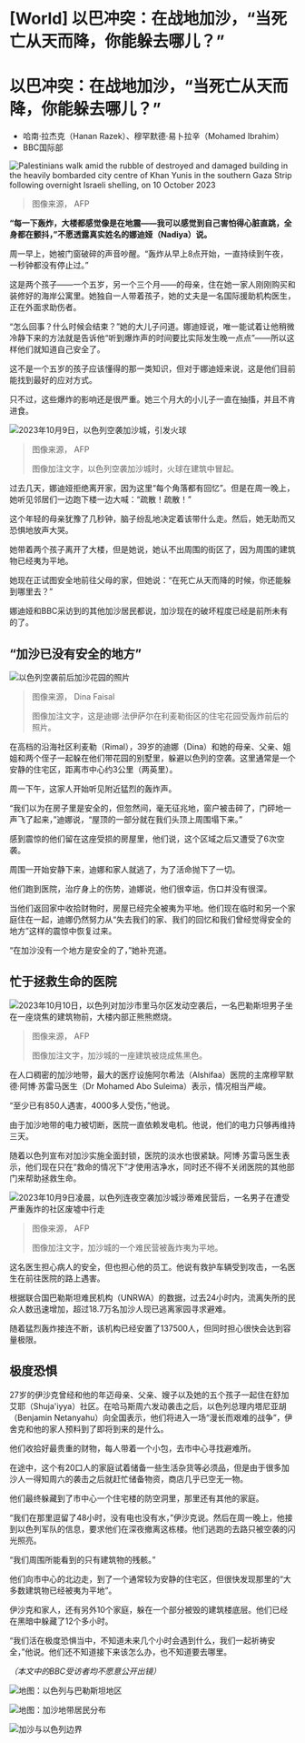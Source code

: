 # [World] 以巴冲突：在战地加沙，“当死亡从天而降，你能躲去哪儿？”

#  以巴冲突：在战地加沙，“当死亡从天而降，你能躲去哪儿？”

  * 哈南·拉杰克（Hanan Razek）、穆罕默德·易卜拉辛（Mohamed Ibrahim） 
  * BBC国际部 


![Palestinians walk amid the rubble of destroyed and damaged building in the heavily bombarded city centre of Khan Yunis in the southern Gaza Strip following overnight Israeli shelling, on 10 October 2023](_131382782_03f460c4-7021-400b-878a-efb129114634.jpg)

> 图像来源，  AFP

**“每一下轰炸，大楼都感觉像是在地震——我可以感觉到自己害怕得心脏直跳，全身都在颤抖，”不愿透露真实姓名的娜迪娅（Nadiya）说。**

周一早上，她被门窗破碎的声音吵醒。“轰炸从早上8点开始，一直持续到午夜，一秒钟都没有停止过。”

这是两个孩子——一个五岁，另一个三个月——的母亲，住在她一家人刚刚购买和装修好的海岸公寓里。她独自一人带着孩子，她的丈夫是一名国际援助机构医生，正在外面求助伤者。

“怎么回事？什么时候会结束？”她的大儿子问道。娜迪娅说，唯一能试着让他稍微冷静下来的方法就是告诉他“听到爆炸声的时间要比实际发生晚一点点”——所以这样他们就知道自己安全了。

这不是一个五岁的孩子应该懂得的那一类知识，但对于娜迪娅来说，这是他们目前能找到最好的应对方式。

只不过，这些爆炸的影响还是很严重。她三个月大的小儿子一直在抽搐，并且不肯进食。

![2023年10月9日，以色列空袭加沙城，引发火球](_131382778_894312eb-940b-4d8b-8e7c-e718062e4607.jpg)

> 图像来源，  AFP
>
> 图像加注文字，以色列空袭加沙城时，火球在建筑中冒起。

过去几天，娜迪娅拒绝离开家，因为这里“每个角落都有回忆”。但是在周一晚上，她听见邻居们一边跑下楼一边大喊：“疏散！疏散！”

这个年轻的母亲犹豫了几秒钟，脑子纷乱地决定着该带什么走。然后，她无助而又恐惧地放声大哭。

她带着两个孩子离开了大楼，但是她说，她认不出周围的街区了，因为周围的建筑物已经夷为平地。

她现在正试图安全地前往父母的家，但她说：“在死亡从天而降的时候，你还能躲到哪里去？”

娜迪娅和BBC采访到的其他加沙居民都说，加沙现在的破坏程度已经是前所未有的了。

##  “加沙已没有安全的地方”

![以色列空袭前后加沙花园的照片](_131382786_3873dbf5-6a48-49ba-b601-bd89ae4b942a.jpg)

> 图像来源，  Dina Faisal
>
> 图像加注文字，这是迪娜·法伊萨尔在利麦勒街区的住宅花园受轰炸前后的照片。

在高档的沿海社区利麦勒（Rimal），39岁的迪娜（Dina）和她的母亲、父亲、姐姐和两个侄子一起躲在他们带花园的别墅里，躲避以色列的空袭。这里通常是一个安静的住宅区，距离市中心约3公里（两英里）。

周一下午，这家人开始听见附近猛烈的轰炸声。

“我们以为在房子里是安全的，但忽然间，毫无征兆地，窗户被击碎了，门砰地一声飞了起来，”迪娜说，“屋顶的一部分就在我们头顶上周围塌下来。”

感到震惊的他们留在这座受损的房屋里，他们说，这个区域之后又遭受了6次空袭。

周围一开始安静下来，迪娜和家人就逃了，为了活命抛下了一切。

他们跑到医院，治疗身上的伤势，迪娜说，他们很幸运，伤口并没有很深。

当他们返回家中收拾财物时，房屋已经完全被夷为平地。他们现在临时和另一个家庭住在一起，迪娜仍然努力从“失去我们的家、我们的回忆和我们曾经觉得安全的地方”这样的震惊中恢复过来。

“在加沙没有一个地方是安全的了，”她补充道。

##  忙于拯救生命的医院

![2023年10月10日，以色列对加沙市里马尔区发动空袭后，一名巴勒斯坦男子坐在一座烧焦的建筑物前，大楼内部正熊熊燃烧。](_131382555_67d0e2b8-b62f-4804-8735-68bb5e60b433.jpg)

> 图像来源，  AFP
>
> 图像加注文字，加沙城的一座建筑被烧成焦黑色。

在人口稠密的加沙地带，最大的医疗设施阿尔希法（Alshifaa）医院的主席穆罕默德·阿博·苏雷马医生（Dr Mohamed Abo Suleima）表示，情况相当严峻。

“至少已有850人遇害，4000多人受伤，”他说。

由于加沙地带的电力被切断，医院一直依赖发电机。他说，他们的电力只够再维持三天。

随着以色列宣布对加沙实施全面封锁，医院的淡水也很紧缺。阿博·苏雷马医生表示，他们现在只在“救命的情况下”才使用洁净水，同时还不得不关闭医院的其他部门来帮助拯救生命。

![2023年10月9日凌晨，以色列连夜空袭加沙城沙蒂难民营后，一名男子在遭受严重轰炸的社区废墟中行走](_131382784_cff15c94-f4a3-4b5f-9939-cd57a04469a6.jpg)

> 图像来源，  AFP
>
> 图像加注文字，加沙城的一个难民营被轰炸夷为平地。

这名医生担心病人的安全，但也担心他的员工。他说有救护车辆受到攻击，一名医生在前往医院的路上遇害。

根据联合国巴勒斯坦难民机构（UNRWA）的数据，过去24小时内，流离失所的民众人数迅速增加，超过18.7万名加沙人现已逃离家园寻求避难。

随着猛烈轰炸接连不断，该机构已经安置了137500人，但同时担心很快会达到容量极限。

##  极度恐惧


27岁的伊沙克曾经和他的年迈母亲、父亲、嫂子以及她的五个孩子一起住在舒加艾耶（Shuja'iyya）社区。在哈马斯周六发动袭击之后，以色列总理内塔尼亚胡（Benjamin Netanyahu）向全国表示，他们将进入一场“漫长而艰难的战争”，伊舍克和他的家人预料到了即将到来的是什么。

他们收拾好最贵重的财物，每人带着一个小包，去市中心寻找避难所。

在途中，这个有20口人的家庭试着储备一些生活杂货等必须品，但是由于很多加沙人一得知周六的袭击之后就赶忙储备物资，商店几乎已空无一物。

他们最终躲藏到了市中心一个住宅楼的防空洞里，那里还有其他的家庭。

“我们在那里逗留了48小时，没有电也没有水，”伊沙克说。然后在周一晚上，他接到以色列军队的信息，要求他们在深夜撤离这栋楼。他们逃跑的去路只被空袭的闪光照亮。

“我们周围所能看到的只有建筑物的残骸。”

他们向市中心的北边走，到了一个通常较为安静的住宅区，但很快发现那里的“大多数建筑物已经被夷为平地”。

伊沙克和家人，还有另外10个家庭，躲在一个部分被毁的建筑楼底层。他们已经在黑暗中躲藏了12个多小时。

“我们活在极度恐惧当中，不知道未来几个小时会遇到什么，我们一起祈祷安全，”他说。他们还不知道接下来该怎么办，也不知道要去哪里。

_（本文中的BBC受访者均不愿意公开出镜）_


![地图：以色列与巴勒斯坦地区](_131381301_israel_explainer_map_chinese_640-nc.png)

![地图：加沙地带居民分布](_131381302_gaza_refugee_camps_map_chinese_ws_640-nc-2x-nc.png)

![加沙与以色列边界](_131381303_ws_gaza_detail_map_chinese_tweaked_1920-nc.png)


